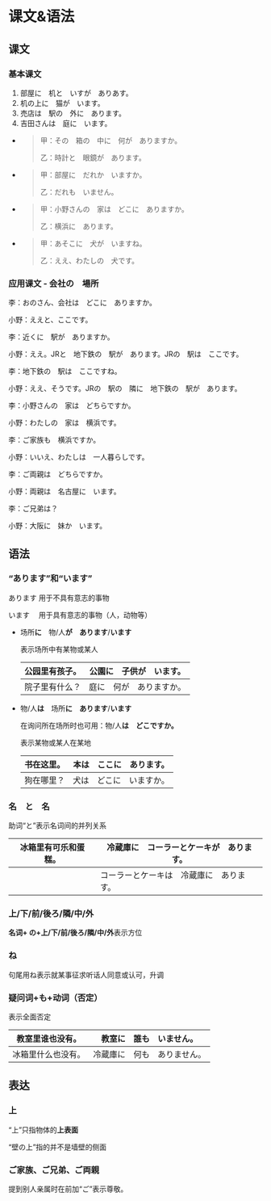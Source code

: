 # 课文&语法

## 课文

### 基本课文

1. 部屋に　机と　いすが　ありあす。
2. 机の上に　猫が　います。
3. 売店は　駅の　外に　あります。
4. 吉田さんは　庭に　います。

* > 甲：その　箱の　中に　何が　ありますか。
  >
  > 乙：時計と　眼鏡が　あります。
* > 甲：部屋に　だれか　いますか。
  >
  > 乙：だれも　いません。
* > 甲：小野さんの　家は　どこに　ありますか。
  >
  > 乙：横浜に　あります。
* > 甲：あそこに　犬が　いますね。
  >
  > 乙：ええ、わたしの　犬です。

### 应用课文 - 会社の　場所

李：おのさん、会社は　どこに　ありますか。

小野：ええと、ここです。

李：近くに　駅が　ありますか。

小野：ええ。JRと　地下鉄の　駅が　あります。JRの　駅は　ここです。



李：地下鉄の　駅は　ここですね。

小野：ええ、そうです。JRの　駅の　隣に　地下鉄の　駅が　あります。



李：小野さんの　家は　どちらですか。

小野：わたしの　家は　横浜です。

李：ご家族も　横浜ですか。

小野：いいえ、わたしは　一人暮らしです。

李：ご両親は　どちらですか。

小野：両親は　名古屋に　います。

李：ご兄弟は？

小野：大阪に　妹か　います。

## 语法

### “あります”和“います”

あります 用于不具有意志的事物

います　 用于具有意志的事物（人，动物等）

*   场所**に**　物/人**が**　**あります**/**います**

    表示场所中有某物或某人

    | 公园里有孩子。 | 公園に　子供が　います。 |
    | ------- | ------------ |
    | 院子里有什么？ | 庭に　何が　ありますか。 |
*   物/人**は**　场所**に**　**あります**/**います**

    在询问所在场所时也可用：物/人**は　どこですか。**

    表示某物或某人在某地

    | 书在这里。 | 本は　ここに　あります。 |
    | ----- | ------------ |
    | 狗在哪里？ | 犬は　どこに　いますか。 |

### 名　と　名

助词“と”表示名词间的并列关系

| 冰箱里有可乐和蛋糕。 | 冷蔵庫に　コーラーとケーキが　あります。 |
| ---------- | -------------------- |
|            | コーラーとケーキは　冷蔵庫に　あります。 |

### 上/下/前/後ろ/隣/中/外

**名词+ の+上/下/前/後ろ/隣/中/外**表示方位

### ね

句尾用ね表示就某事征求听话人同意或认可，升调

### 疑问词+も+动词（否定）

表示全面否定

| 教室里谁也没有。  | 教室に　誰も　いません。   |
| --------- | -------------- |
| 冰箱里什么也没有。 | 冷蔵庫に　何も　ありません。 |

## 表达

### 上

“上”只指物体的**上表面**

“壁の上”指的并不是墙壁的侧面

### ご家族、ご兄弟、ご両親

提到别人亲属时在前加“ご”表示尊敬。
